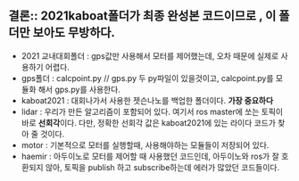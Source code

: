 ## 결론:: 2021kaboat폴더가 최종 완성본 코드이므로 , 이 폴더만 보아도 무방하다.

* 2021 교내대회폴더 : gps값만 사용해서 모터를 제어했는데, 오차 때문에 실제로 사용하기 어렵다.
* gps폴더 : calcpoint.py // gps.py 두 py파일이 있을것이고, calcpoint.py를 모듈화 해서 gps.py를 사용한다.
* kaboat2021 : 대회나가서 사용한 젯슨나노를 백업한 폴더이다. **가장 중요하다** 
* lidar : 우리가 만든 알고리즘이 포함되어 있다. 여기서 ros master에 쏘는 토픽이 바로 **선회각**이다. 다만, 정확한 선회각 값은 kaboat2021에 있는 라이다 코드가 찾아 줄 것이다.  
* motor : 기본적으로 모터를 실행할때, 사용해야하는 모듈들이 저장되어 있다. 
* haemir : 아두이노로 모터를 제어할 때 사용했던 코드인데, 아두이노와 ros가 잘 호환되지 않아, 토픽을 publish 하고 subscribe하는데 에러가 많았던 코드들이다. 
